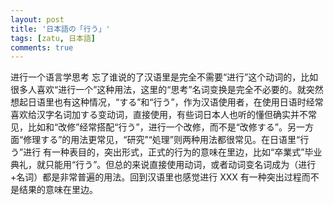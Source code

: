 ```yaml
---
layout: post
title: '日本語の「行う」'
tags: [zatu, 日本語]
comments: true
---
```


进行一个语言学思考
忘了谁说的了汉语里是完全不需要“进行”这个动词的，比如很多人喜欢“进行一个”这种用法，这里的“思考”名词变换是完全不必要的。就突然想起日语里也有这种情况，“する”和“行う”，作为汉语使用者，在使用日语时经常喜欢给汉字名词加する变动词，直接使用，有些词日本人也听的懂但确实并不常见，比如和“改修”经常搭配“行う”，进行一个改修，而不是“改修する”。另一方面“修理する”的用法更常见，“研究”“処理”则两种用法都很常见。在日语里“行う”进行 有一种表目的，突出形式，正式的行为的意味在里边，比如“卒業式”毕业典礼，就只能用“行う”。但总的来说直接使用动词，或者动词变名词成为（进行+名词）都是非常普遍的用法。回到汉语里也感觉进行 XXX 有一种突出过程而不是结果的意味在里边。
